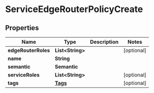 

# ServiceEdgeRouterPolicyCreate


## Properties

| Name | Type | Description | Notes |
|------------ | ------------- | ------------- | -------------|
|**edgeRouterRoles** | **List&lt;String&gt;** |  |  [optional] |
|**name** | **String** |  |  |
|**semantic** | **Semantic** |  |  |
|**serviceRoles** | **List&lt;String&gt;** |  |  [optional] |
|**tags** | [**Tags**](Tags.md) |  |  [optional] |



